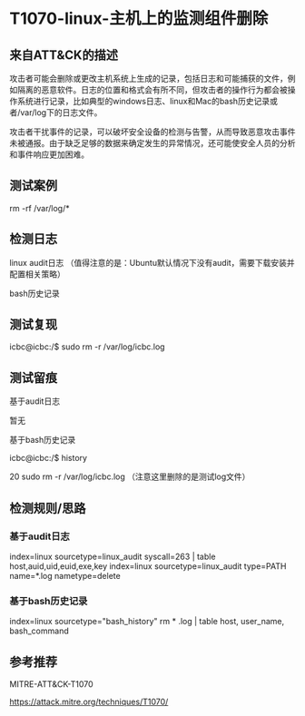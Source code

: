 # T1070-linux-主机上的监测组件删除

## 来自ATT&CK的描述

攻击者可能会删除或更改主机系统上生成的记录，包括日志和可能捕获的文件，例如隔离的恶意软件。日志的位置和格式会有所不同，但攻击者的操作行为都会被操作系统进行记录，比如典型的windows日志、linux和Mac的bash历史记录或者/var/log下的日志文件。

攻击者干扰事件的记录，可以破坏安全设备的检测与告警，从而导致恶意攻击事件未被通报。由于缺乏足够的数据来确定发生的异常情况，还可能使安全人员的分析和事件响应更加困难。

## 测试案例

rm -rf  /var/log/*

## 检测日志

linux audit日志 （值得注意的是：Ubuntu默认情况下没有audit，需要下载安装并配置相关策略）

bash历史记录

## 测试复现

icbc@icbc:/$ sudo rm -r /var/log/icbc.log

## 测试留痕

基于audit日志

暂无

基于bash历史记录

icbc@icbc:/$ history

   20  sudo rm -r /var/log/icbc.log   （注意这里删除的是测试log文件）

## 检测规则/思路

### 基于audit日志

index=linux sourcetype=linux_audit syscall=263 | table host,auid,uid,euid,exe,key
index=linux sourcetype=linux_audit type=PATH name=*.log nametype=delete

### 基于bash历史记录

index=linux sourcetype="bash_history" rm * .log | table host, user_name, bash_command

## 参考推荐

MITRE-ATT&CK-T1070

<https://attack.mitre.org/techniques/T1070/>
